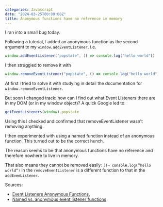 ```yaml
---
categories: Javascript
date: "2024-03-25T00:00:00Z"
title: Anonymous functions have no reference in memory
---
```


I ran into a small bug today.

Following a tutorial, I added an anonymous function as the second argument to my ```window.addEventListener```, i.e.

```js
window.addEventListener("popstate", () => console.log("hello world"))
```

I then struggled to remove it with

```js
window.removeEventListener("popstate", () => console.log("hello world"))
```

At first I tried to solve it with studying in detail the documentation for ```window.removeEventListener```.

But soon I changed track: how can I find out what Event Listeners there are in my DOM (or in my window object)? A quick Google led to:

```js
getEventListeners(window).popstate
```

Using this I checked and confirmed that removeEventListener wasn’t removing anything.

I then experimented with using a named function instead of an anonymous function. This turned out to be the correct hunch.

The reason seems to be that anonymous functions have no reference and therefore nowhere to live in memory.  

That also means they cannot be removed easily: ```()⇒ console.log(”hello world”)``` in the ```removeEventListener``` is a different function to that in the ```addEvenListener```.

Sources: 
- [Event Listeners Anonymous Functions.](https://gomakethings.com/named-vs-anonymous-event-listener-functions/) 
- [Named vs. anonymous event listener functions](https://gomakethings.com/named-vs-anonymous-event-listener-functions/)
